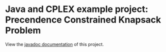 # Java and CPLEX example project: Precendence Constrained Knapsack Problem

View the [javadoc documentation](/javadoc) of this project.